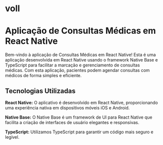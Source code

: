 # voll
<h1>Aplicação de Consultas Médicas em React Native</h1>


<p>Bem-vindo à aplicação de Consultas Médicas em React Native! Esta é uma aplicação desenvolvida em React Native usando o framework Native Base e TypeScript para facilitar a marcação e gerenciamento de consultas médicas. Com esta aplicação, pacientes podem agendar consultas com médicos de forma simples e eficiente. <p>

<h2>Tecnologias Utilizadas</h2>

<p><strong>React Native:</strong> O aplicativo é desenvolvido em React Native, proporcionando uma experiência nativa em dispositivos móveis iOS e Android.</p>

<p><strong>Native Base:</strong> O Native Base é um framework de UI para React Native que facilita a criação de interfaces de usuário elegantes e responsivas.</p>

<p><strong>TypeScript:</strong> Utilizamos TypeScript para garantir um código mais seguro e legível.</p>
